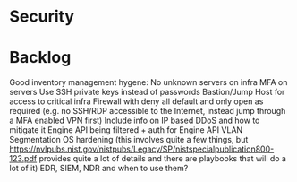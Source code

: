 # Security

# Backlog

Good inventory management hygene: No unknown servers on infra
MFA on servers
Use SSH private keys instead of passwords
Bastion/Jump Host for access to critical infra
Firewall with deny all default and only open as required (e.g. no SSH/RDP accessible to the Internet, instead jump through a MFA enabled VPN first)
Include info on IP based DDoS and how to mitigate it
Engine API being filtered + auth for Engine API
VLAN Segmentation
OS hardening (this involves quite a few things, but https://nvlpubs.nist.gov/nistpubs/Legacy/SP/nistspecialpublication800-123.pdf provides quite a lot of details and there are playbooks that will do a lot of it)
EDR, SIEM, NDR and when to use them?
